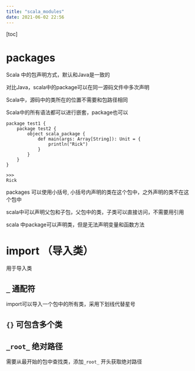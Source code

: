 ```yaml
---
title: "scala_modules"
date: 2021-06-02 22:56
---
```






[toc]



# packages



Scala 中的包声明方式，默认和Java是一致的

对比Java，scala中的package可以在同一源码文件中多次声明

Scala中，源码中的类所在的位置不需要和包路径相同



Scala中的所有语法都可以进行嵌套，package也可以

```
package test1 {
    package test2 {
        object scala_package {
            def main(args: Array[String]): Unit = {
                println("Rick")
            }
        }
    }
}

>>>
Rick
```



packages 可以使用小括号, 小括号内声明的类在这个包中，之外声明的类不在这个包中



scala中可以声明父包和子包，父包中的类，子类可以直接访问，不需要用引用

scala 中package可以声明类，但是无法声明变量和函数方法





# import （导入类）

用于导入类



## `_` 通配符

import可以导入一个包中的所有类，采用下划线代替星号



## `{}` 可包含多个类





## `_root_` 绝对路径

需要从最开始的包中查找类，添加`_root_` 开头获取绝对路径









